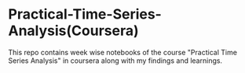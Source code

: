 # Practical-Time-Series-Analysis(Coursera)
 This repo contains week wise notebooks of the course "Practical Time Series Analysis" in coursera along with my findings and learnings. 
